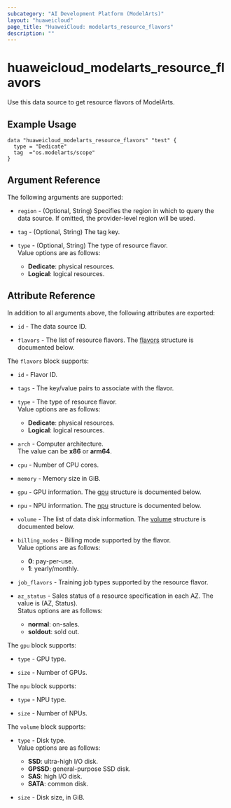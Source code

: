 ```yaml
---
subcategory: "AI Development Platform (ModelArts)"
layout: "huaweicloud"
page_title: "HuaweiCloud: modelarts_resource_flavors"
description: ""
---
```


# huaweicloud_modelarts_resource_flavors

Use this data source to get resource flavors of ModelArts.

## Example Usage

```hcl
data "huaweicloud_modelarts_resource_flavors" "test" {
  type = "Dedicate"
  tag  ="os.modelarts/scope"
}
```

## Argument Reference

The following arguments are supported:

* `region` - (Optional, String) Specifies the region in which to query the data source.
  If omitted, the provider-level region will be used.

* `tag` - (Optional, String) The tag key.

* `type` - (Optional, String) The type of resource flavor.  
  Value options are as follows:
    + **Dedicate**: physical resources.
    + **Logical**: logical resources.

## Attribute Reference

In addition to all arguments above, the following attributes are exported:

* `id` - The data source ID.

* `flavors` - The list of resource flavors.
  The [flavors](#ResourceFlavors_Flavors) structure is documented below.

<a name="ResourceFlavors_Flavors"></a>
The `flavors` block supports:

* `id` - Flavor ID.

* `tags` - The key/value pairs to associate with the flavor.

* `type` - The type of resource flavor.  
  Value options are as follows:
    + **Dedicate**: physical resources.
    + **Logical**: logical resources.

* `arch` - Computer architecture.  
  The value can be **x86** or **arm64**.

* `cpu` - Number of CPU cores.  

* `memory` - Memory size in GiB.  

* `gpu` - GPU information.
  The [gpu](#ResourceFlavors_FlavorsGpu) structure is documented below.

* `npu` - NPU information.
  The [npu](#ResourceFlavors_FlavorsNpu) structure is documented below.

* `volume` - The list of data disk information.
  The [volume](#ResourceFlavors_FlavorsVolume) structure is documented below.

* `billing_modes` - Billing mode supported by the flavor.  
  Value options are as follows:
    + **0**: pay-per-use.
    + **1**: yearly/monthly.

* `job_flavors` - Training job types supported by the resource flavor.  

* `az_status` - Sales status of a resource specification in each AZ. The value is (AZ, Status).  
  Status options are as follows:
    + **normal**: on-sales.
    + **soldout**: sold out.

<a name="ResourceFlavors_FlavorsGpu"></a>
The `gpu` block supports:

* `type` - GPU type.

* `size` - Number of GPUs.

<a name="ResourceFlavors_FlavorsNpu"></a>
The `npu` block supports:

* `type` - NPU type.

* `size` - Number of NPUs.

<a name="ResourceFlavors_FlavorsVolume"></a>
The `volume` block supports:

* `type` - Disk type.  
  Value options are as follows:
    + **SSD**: ultra-high I/O disk.
    + **GPSSD**: general-purpose SSD disk.
    + **SAS**: high I/O disk.
    + **SATA**: common disk.

* `size` - Disk size, in GiB.
